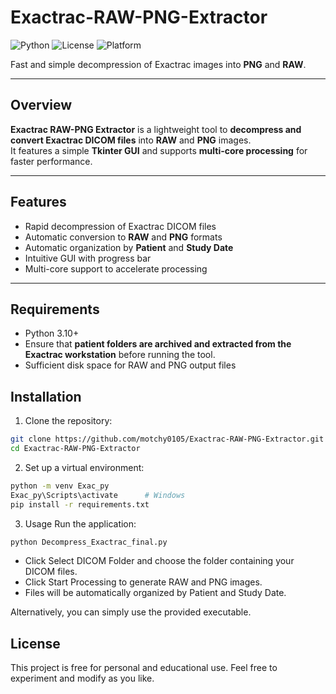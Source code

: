 # Exactrac-RAW-PNG-Extractor
![Python](https://img.shields.io/badge/Python-3.10+-blue)
![License](https://img.shields.io/badge/License-Free-green)
![Platform](https://img.shields.io/badge/Platform-Windows-lightgrey)

Fast and simple decompression of Exactrac images into **PNG** and **RAW**.


---

## Overview

**Exactrac RAW-PNG Extractor** is a lightweight tool to **decompress and convert Exactrac DICOM files** into **RAW** and **PNG** images.  
It features a simple **Tkinter GUI** and supports **multi-core processing** for faster performance.

---

## Features

- Rapid decompression of Exactrac DICOM files  
- Automatic conversion to **RAW** and **PNG** formats  
- Automatic organization by **Patient** and **Study Date**  
- Intuitive GUI with progress bar  
- Multi-core support to accelerate processing  

---

## Requirements

- Python 3.10+  
- Ensure that **patient folders are archived and extracted from the Exactrac workstation** before running the tool.  
- Sufficient disk space for RAW and PNG output files  

## Installation

1. Clone the repository:
```bash
git clone https://github.com/motchy0105/Exactrac-RAW-PNG-Extractor.git
cd Exactrac-RAW-PNG-Extractor
```
2. Set up a virtual environment:
```bash
python -m venv Exac_py
Exac_py\Scripts\activate      # Windows
pip install -r requirements.txt
```
3. Usage
Run the application:
```bash
python Decompress_Exactrac_final.py
```

- Click Select DICOM Folder and choose the folder containing your DICOM files.
- Click Start Processing to generate RAW and PNG images.
- Files will be automatically organized by Patient and Study Date.

Alternatively, you can simply use the provided executable.

## License

This project is free for personal and educational use. Feel free to experiment and modify as you like.